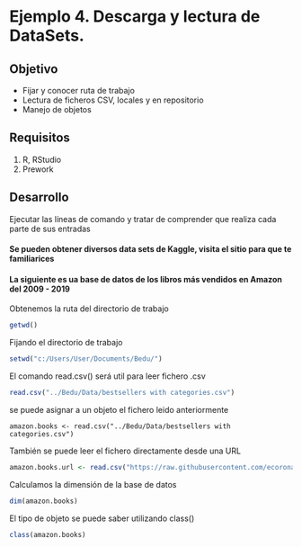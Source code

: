 # Ejemplo 4. Descarga y lectura de DataSets.

## Objetivo
- Fijar y conocer ruta de trabajo
- Lectura de ficheros CSV, locales y en repositorio
- Manejo de objetos

## Requisitos
1. R, RStudio
2. Prework

## Desarrollo
Ejecutar las líneas de comando y tratar de comprender que realiza cada parte de sus entradas

#### Se pueden obtener diversos data sets de Kaggle, visita el sitio para que te familiarices
#### La siguiente es ua base de datos de los libros más vendidos en Amazon del 2009 - 2019

Obtenemos la ruta del directorio de trabajo
```R
getwd()
```
Fijando el directorio de trabajo
```R
setwd("c:/Users/User/Documents/Bedu/")
```
El comando read.csv() será util para leer fichero .csv
```R
read.csv("../Bedu/Data/bestsellers with categories.csv")
```
se puede asignar a un objeto el fichero leido anteriormente
```RR
amazon.books <- read.csv("../Bedu/Data/bestsellers with categories.csv")
```
También se puede leer el fichero directamente desde una URL
```R
amazon.books.url <- read.csv("https://raw.githubusercontent.com/ecoronadoj/Sesion_1/main/Data/bestsellers%20with%20categories.csv")
```
Calculamos la dimensión de la base de datos
```R
dim(amazon.books)
```

El tipo de objeto se puede saber utilizando class() 
```R
class(amazon.books)
```
